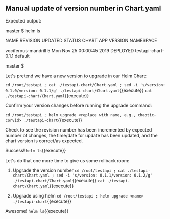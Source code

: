 
## Manual update of version number in Chart.yaml

Expected output:

master $ helm ls

NAME                    REVISION        UPDATED                         STATUS          CHART                   APP VERSION     NAMESPACE

vociferous-mandrill     5               Mon Nov 25 00:00:45 2019        DEPLOYED        testapi-chart-0.1.1                     default

master $


Let's pretend we have a new version to upgrade in our Helm Chart:

`cd /root/testapi ; cat ./testapi-chart/Chart.yaml ; sed -i 's/version: 0.1.0/version: 0.1.1/g' ./testapi-chart/Chart.yaml`{{execute}}
`cat ./testapi-chart/Chart.yaml`{{execute}}

Confirm your version changes before running the upgrade command:

`cd /root/testapi ; helm upgrade <replace with name, e.g., chaotic-corvid> ./testapi-chart`{{execute}}

Check to see the revision number has been incremented by expected number of changes, 
the time/date for update has been updated, and the chart version is correct/as expected.

Success!
`helm ls`{{execute}}

Let's do that one more time to give us some rollback room:

1. Upgrade the version number
`cd /root/testapi ; cat ./testapi-chart/Chart.yaml ; sed -i 's/version: 0.1.1/version: 0.1.2/g' ./testapi-chart/Chart.yaml`{{execute}}
`cat ./testapi-chart/Chart.yaml`{{execute}}

2. Upgrade using helm
`cd /root/testapi ; helm upgrade <name> ./testapi-chart`{{execute}}

Awesome!
`helm ls`{{execute}}
